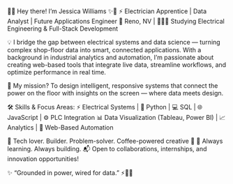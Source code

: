 🌸✨ Hey there! I’m Jessica Williams ✨🌸
⚡ Electrician Apprentice | Data Analyst | Future Applications Engineer
📍 Reno, NV | 👩🏽‍💻 Studying Electrical Engineering & Full-Stack Development

💡 I bridge the gap between electrical systems and data science — turning complex shop-floor data into smart, connected applications. With a background in industrial analytics and automation, I’m passionate about creating web-based tools that integrate live data, streamline workflows, and optimize performance in real time.

🚀 My mission? To design intelligent, responsive systems that connect the power on the floor with insights on the screen — where data meets design.

🛠️ Skills & Focus Areas:
⚡ Electrical Systems | 🐍 Python | 💻 SQL | 🌐 JavaScript | ⚙️ PLC Integration
📊 Data Visualization (Tableau, Power BI) | 📈 Analytics | 🔗 Web-Based Automation

🌈 Tech lover. Builder. Problem-solver. Coffee-powered creative 💖
🧠 Always learning. Always building.
📬 Open to collaborations, internships, and innovation opportunities!

✨ “Grounded in power, wired for data.” ⚡💅🏽
<!---
jwilliamsamber87/jwilliamsamber87 is a ✨ special ✨ repository because its `README.md` (this file) appears on your GitHub profile.
You can click the Preview link to take a look at your changes.
--->
